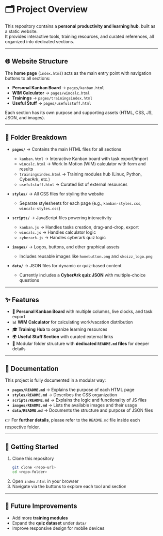 # 🗂️ Project Overview

This repository contains a **personal productivity and learning hub**, built as a static website.  
It provides interactive tools, training resources, and curated references, all organized into dedicated sections.

---

## 🌐 Website Structure

The **home page** (`index.html`) acts as the main entry point with navigation buttons to all sections:

- **Personal Kanban Board** → `pages/kanban.html`  
- **WIM Calculator** → `pages/wincalc.html`  
- **Trainings** → `pages/trainingsindex.html`  
- **Useful Stuff** → `pages/usefulstuff.html`

Each section has its own purpose and supporting assets (HTML, CSS, JS, JSON, and images).

---

## 📂 Folder Breakdown

- **`pages/`** → Contains the main HTML files for all sections  
  - `kanban.html` → Interactive Kanban board with task export/import  
  - `wincalc.html` → Work In Motion (WIM) calculator with form and results  
  - `trainingsindex.html` → Training modules hub (Linux, Python, CyberArk, etc.)  
  - `usefulstuff.html` → Curated list of external resources  

- **`styles/`** → All CSS files for styling the website  
  - Separate stylesheets for each page (e.g., `kanban-styles.css`, `wincalc-styles.css`)  

- **`scripts/`** → JavaScript files powering interactivity  
  - `kanban.js` → Handles tasks creation, drag-and-drop, export  
  - `wincalc.js` → Handles calculator logic
  - `cyberark.js` → Handles cyberark quiz logic    

- **`images/`** → Logos, buttons, and other graphical assets  
  - Includes reusable images like `homebutton.png` and `skoizz_logo.png`  

- **`data/`** → JSON files for dynamic or quiz-based content  
  - Currently includes a **CyberArk quiz JSON** with multiple-choice questions  

---

## ✨ Features

- 📝 **Personal Kanban Board** with multiple columns, live clocks, and task export  
- 📊 **WIM Calculator** for calculating work/vacation distribution  
- 🎓 **Training Hub** to organize learning resources  
- 🌍 **Useful Stuff Section** with curated external links  
- 📁 Modular folder structure with **dedicated `README.md` files** for deeper details  

---

## 📖 Documentation

This project is fully documented in a modular way:

- **`pages/README.md`** → Explains the purpose of each HTML page  
- **`styles/README.md`** → Describes the CSS organization  
- **`scripts/README.md`** → Explains the logic and functionality of JS files  
- **`images/README.md`** → Lists the available images and their usage  
- **`data/README.md`** → Documents the structure and purpose of JSON files  

👉 For **further details**, please refer to the `README.md` file inside each respective folder.  

---

## 🚀 Getting Started

1. Clone this repository  
   ```bash
   git clone <repo-url>
   cd <repo-folder>
   ```
2. Open `index.html` in your browser  
3. Navigate via the buttons to explore each tool and section  

---

## 🔮 Future Improvements

- Add more **training modules**  
- Expand the **quiz dataset** under `data/`  
- Improve responsive design for mobile devices  
